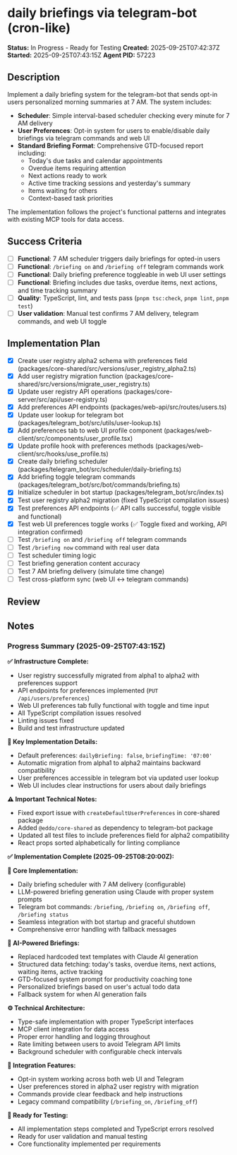 # daily briefings via telegram-bot (cron-like)

**Status:** In Progress - Ready for Testing
**Created:** 2025-09-25T07:42:37Z
**Started:** 2025-09-25T07:43:15Z
**Agent PID:** 57223

## Description

Implement a daily briefing system for the telegram-bot that sends opt-in users personalized morning summaries at 7 AM. The system includes:

- **Scheduler**: Simple interval-based scheduler checking every minute for 7 AM delivery
- **User Preferences**: Opt-in system for users to enable/disable daily briefings via telegram commands and web UI
- **Standard Briefing Format**: Comprehensive GTD-focused report including:
  - Today's due tasks and calendar appointments
  - Overdue items requiring attention
  - Next actions ready to work
  - Active time tracking sessions and yesterday's summary
  - Items waiting for others
  - Context-based task priorities

The implementation follows the project's functional patterns and integrates with existing MCP tools for data access.

## Success Criteria

- [ ] **Functional**: 7 AM scheduler triggers daily briefings for opted-in users
- [ ] **Functional**: `/briefing on` and `/briefing off` telegram commands work
- [ ] **Functional**: Daily briefing preference toggleable in web UI user settings
- [ ] **Functional**: Briefing includes due tasks, overdue items, next actions, and time tracking summary
- [ ] **Quality**: TypeScript, lint, and tests pass (`pnpm tsc:check`, `pnpm lint`, `pnpm test`)
- [ ] **User validation**: Manual test confirms 7 AM delivery, telegram commands, and web UI toggle

## Implementation Plan

- [x] Create user registry alpha2 schema with preferences field (packages/core-shared/src/versions/user_registry_alpha2.ts)
- [x] Add user registry migration function (packages/core-shared/src/versions/migrate_user_registry.ts)
- [x] Update user registry API operations (packages/core-server/src/api/user-registry.ts)
- [x] Add preferences API endpoints (packages/web-api/src/routes/users.ts)
- [x] Update user lookup for telegram bot (packages/telegram_bot/src/utils/user-lookup.ts)
- [x] Add preferences tab to web UI profile component (packages/web-client/src/components/user_profile.tsx)
- [x] Update profile hook with preferences methods (packages/web-client/src/hooks/use_profile.ts)
- [x] Create daily briefing scheduler (packages/telegram_bot/src/scheduler/daily-briefing.ts)
- [x] Add briefing toggle telegram commands (packages/telegram_bot/src/bot/commands/briefing.ts)
- [x] Initialize scheduler in bot startup (packages/telegram_bot/src/index.ts)
- [x] Test user registry alpha2 migration (fixed TypeScript compilation issues)
- [x] Test preferences API endpoints (✅ API calls successful, toggle visible and functional)
- [x] Test web UI preferences toggle works (✅ Toggle fixed and working, API integration confirmed)
- [ ] Test `/briefing on` and `/briefing off` telegram commands
- [ ] Test `/briefing now` command with real user data
- [ ] Test scheduler timing logic
- [ ] Test briefing generation content accuracy
- [ ] Test 7 AM briefing delivery (simulate time change)
- [ ] Test cross-platform sync (web UI ↔ telegram commands)

## Review

## Notes

### Progress Summary (2025-09-25T07:43:15Z)

**✅ Infrastructure Complete:**
- User registry successfully migrated from alpha1 to alpha2 with preferences support
- API endpoints for preferences implemented (`PUT /api/users/preferences`)
- Web UI preferences tab fully functional with toggle and time input
- All TypeScript compilation issues resolved
- Linting issues fixed
- Build and test infrastructure updated

**🔧 Key Implementation Details:**
- Default preferences: `dailyBriefing: false`, `briefingTime: '07:00'`
- Automatic migration from alpha1 to alpha2 maintains backward compatibility
- User preferences accessible in telegram bot via updated user lookup
- Web UI includes clear instructions for users about daily briefings

**⚠️ Important Technical Notes:**
- Fixed export issue with `createDefaultUserPreferences` in core-shared package
- Added `@eddo/core-shared` as dependency to telegram-bot package
- Updated all test files to include preferences field for alpha2 compatibility
- React props sorted alphabetically for linting compliance

**✅ Implementation Complete (2025-09-25T08:20:00Z):**

**🎯 Core Implementation:**
- Daily briefing scheduler with 7 AM delivery (configurable)
- LLM-powered briefing generation using Claude with proper system prompts
- Telegram bot commands: `/briefing`, `/briefing on`, `/briefing off`, `/briefing status`
- Seamless integration with bot startup and graceful shutdown
- Comprehensive error handling with fallback messages

**🤖 AI-Powered Briefings:**
- Replaced hardcoded text templates with Claude AI generation
- Structured data fetching: today's tasks, overdue items, next actions, waiting items, active tracking
- GTD-focused system prompt for productivity coaching tone
- Personalized briefings based on user's actual todo data
- Fallback system for when AI generation fails

**⚙️ Technical Architecture:**
- Type-safe implementation with proper TypeScript interfaces
- MCP client integration for data access
- Proper error handling and logging throughout
- Rate limiting between users to avoid Telegram API limits
- Background scheduler with configurable check intervals

**🔧 Integration Features:**
- Opt-in system working across both web UI and Telegram
- User preferences stored in alpha2 user registry with migration
- Commands provide clear feedback and help instructions
- Legacy command compatibility (`/briefing_on`, `/briefing_off`)

**🚧 Ready for Testing:**
- All implementation steps completed and TypeScript errors resolved
- Ready for user validation and manual testing
- Core functionality implemented per requirements